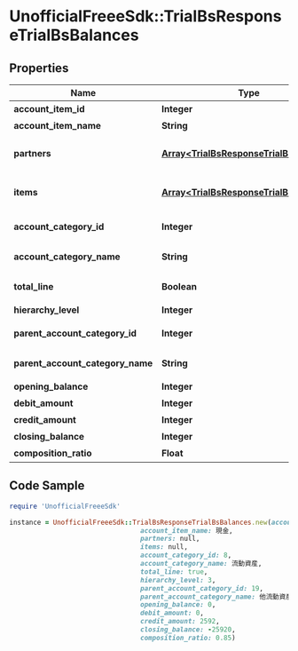 # UnofficialFreeeSdk::TrialBsResponseTrialBsBalances

## Properties

Name | Type | Description | Notes
------------ | ------------- | ------------- | -------------
**account_item_id** | **Integer** | 勘定科目ID(勘定科目の時のみ含まれる) | [optional] 
**account_item_name** | **String** | 勘定科目名(勘定科目の時のみ含まれる) | [optional] 
**partners** | [**Array&lt;TrialBsResponseTrialBsPartners&gt;**](TrialBsResponseTrialBsPartners.md) | breakdown_display_type:partner, account_item_display_type:account_item指定時のみ含まれる | [optional] 
**items** | [**Array&lt;TrialBsResponseTrialBsItems&gt;**](TrialBsResponseTrialBsItems.md) | breakdown_display_type:item, account_item_display_type:account_item指定時のみ含まれる | [optional] 
**account_category_id** | **Integer** | 勘定科目カテゴリーID(勘定科目カテゴリーの時のみ含まれる) | [optional] 
**account_category_name** | **String** | 勘定科目カテゴリー名(勘定科目カテゴリーの時のみ含まれる) | [optional] 
**total_line** | **Boolean** | 合計行(勘定科目カテゴリー名の時のみ含まれる) | [optional] 
**hierarchy_level** | **Integer** | 階層レベル | [optional] 
**parent_account_category_id** | **Integer** | 上位科目カテゴリーID(上層が存在する場合含まれる) | [optional] 
**parent_account_category_name** | **String** | 上位勘定科目カテゴリー名(上層が存在する場合含まれる) | [optional] 
**opening_balance** | **Integer** | 期首残高 | [optional] 
**debit_amount** | **Integer** | 借方金額 | [optional] 
**credit_amount** | **Integer** | 貸方金額 | [optional] 
**closing_balance** | **Integer** | 期末残高 | [optional] 
**composition_ratio** | **Float** | 構成比 | [optional] 

## Code Sample

```ruby
require 'UnofficialFreeeSdk'

instance = UnofficialFreeeSdk::TrialBsResponseTrialBsBalances.new(account_item_id: 192,
                                 account_item_name: 現金,
                                 partners: null,
                                 items: null,
                                 account_category_id: 8,
                                 account_category_name: 流動資産,
                                 total_line: true,
                                 hierarchy_level: 3,
                                 parent_account_category_id: 19,
                                 parent_account_category_name: 他流動資産,
                                 opening_balance: 0,
                                 debit_amount: 0,
                                 credit_amount: 2592,
                                 closing_balance: -25920,
                                 composition_ratio: 0.85)
```


